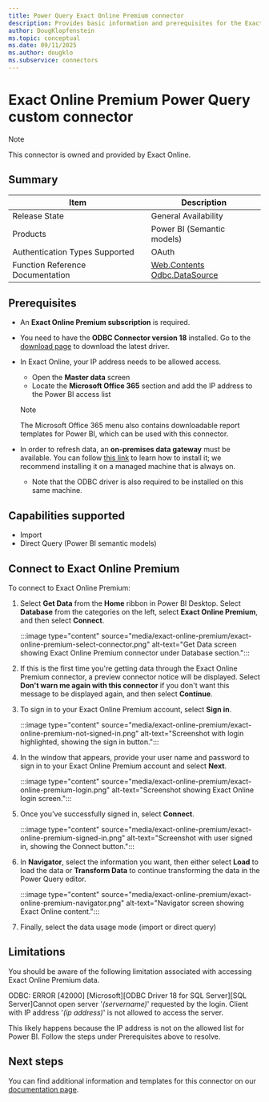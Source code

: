 ```yaml
---
title: Power Query Exact Online Premium connector
description: Provides basic information and prerequisites for the Exact Online Premium connector, supported authentication types, outlines limitations and issues.
author: DougKlopfenstein
ms.topic: conceptual
ms.date: 09/11/2025
ms.author: dougklo
ms.subservice: connectors
---
```


# Exact Online Premium Power Query custom connector

>[!Note]
>This connector is owned and provided by Exact Online.


## Summary

| Item                             | Description                                      |
| -------------------------------- | ------------------------------------------------ |
| Release State                    | General Availability                             |
| Products                         | Power BI (Semantic models)                       |
| Authentication Types Supported   | OAuth                                            |
| Function Reference Documentation | [Web.Contents](/powerquery-m/web-contents)<br/>[Odbc.DataSource](/powerquery-m/odbc-datasource)   |

## Prerequisites

- An **Exact Online Premium subscription** is required.

- You need to have the **ODBC Connector version 18** installed. Go to the [download page](/sql/connect/odbc/download-odbc-driver-for-sql-server) to download the latest driver.

- In Exact Online, your IP address needs to be allowed access.
  - Open the **Master data** screen
  - Locate the **Microsoft Office 365** section and add the IP address to the Power BI access list

  > [!NOTE]
  >The Microsoft Office 365 menu also contains downloadable report templates for Power BI, which can be used with this connector.

- In order to refresh data, an **on-premises data gateway** must be available. You can follow [this link](/data-integration/gateway/service-gateway-install) to learn how to install it; we recommend installing it on a managed machine that is always on.
  - Note that the ODBC driver is also required to be installed on this same machine.

## Capabilities supported

- Import
- Direct Query (Power BI semantic models)

## Connect to Exact Online Premium

To connect to Exact Online Premium:

1. Select **Get Data** from the **Home** ribbon in Power BI Desktop. Select **Database** from the categories on the left, select **Exact Online Premium**, and then select **Connect**.

   :::image type="content" source="media/exact-online-premium/exact-online-premium-select-connector.png" alt-text="Get Data screen showing Exact Online Premium connector under Database section.":::

1. If this is the first time you're getting data through the Exact Online Premium connector, a preview connector notice will be displayed. Select **Don't warn me again with this connector** if you don't want this message to be displayed again, and then select **Continue**.

1. To sign in to your Exact Online Premium account, select **Sign in**.

   :::image type="content" source="media/exact-online-premium/exact-online-premium-not-signed-in.png" alt-text="Screenshot with login highlighted, showing the sign in button.":::

1. In the window that appears, provide your user name and password to sign in to your Exact Online Premium account and select **Next**.

   :::image type="content" source="media/exact-online-premium/exact-online-premium-login.png" alt-text="Screenshot showing Exact Online login screen.":::

1. Once you've successfully signed in, select **Connect**.

   :::image type="content" source="media/exact-online-premium/exact-online-premium-signed-in.png" alt-text="Screenshot with user signed in, showing the Connect button.":::

1. In **Navigator**, select the information you want, then either select **Load** to load the data or **Transform Data** to continue transforming the data in the Power Query editor.

   :::image type="content" source="media/exact-online-premium/exact-online-premium-navigator.png" alt-text="Navigator screen showing Exact Online content.":::

1. Finally, select the data usage mode (import or direct query)

## Limitations

You should be aware of the following limitation associated with accessing Exact Online Premium data.

ODBC: ERROR [42000] [Microsoft][ODBC Driver 18 for SQL Server][SQL Server]Cannot open server '*(servername)*' requested by the login. Client with IP address '*(ip address)*' is not allowed to access the server.

This likely happens because the IP address is not on the allowed list for Power BI. Follow the steps under Prerequisites above to resolve.

## Next steps

You can find additional information and templates for this connector on our [documentation page](https://support.exactonline.com/community/s/knowledge-base#All-All-HNO-Concept-premium-powerbi-powerbi-introductionc).
